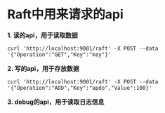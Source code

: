 # Raft中用来请求的api

**1. 读的api，用于读取数据**
``` shell
curl 'http://localhost:9001/raft' -X POST --data '{"Operation":"GET","Key":"key"}'
```

**2. 写的api，用于存放数据**
``` shell
curl 'http://localhost:9001/raft' -X POST --data '{"Operation":"ADD","Key":"apdo","Value":100}'
```

**3. debug的api，用于读取日志信息**
``` shell

```